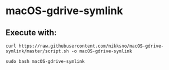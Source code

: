 # macOS-gdrive-symlink

## Execute with:

```
curl https://raw.githubusercontent.com/nikksno/macOS-gdrive-symlink/master/script.sh -o macOS-gdrive-symlink
```
```
sudo bash macOS-gdrive-symlink
```
